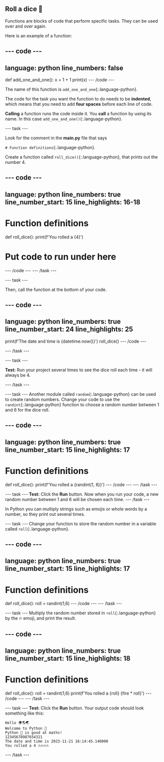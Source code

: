 ## Roll a dice 🎲

Functions are blocks of code that perform specific tasks. They can be used over and over again.

Here is an example of a function:

--- code ---
---
language: python
line_numbers: false
---
def add_one_and_one():
    x = 1 + 1
    print(x)
--- /code ---

The name of this function is `add_one_and_one`{:.language-python}. 

The code for the task you want the function to do needs to be **indented**, which means that you need to add **four spaces** before each line of code.

**Calling** a function runs the code inside it. You **call** a function by using its name. In this case `add_one_and_one()`{:.language-python}.


--- task ---

Look for the comment in the **main.py** file that says 

`# Function definitions`{:.language-python}.

Create a function called `roll_dice()`{:.language-python}, that prints out the number 4. 

--- code ---
---
language: python
line_numbers: true
line_number_start: 15
line_highlights: 16-18
---
# Function definitions        
def roll_dice():
    print(f'You rolled a {4}')
    
# Put code to run under here
--- /code ---
--- /task ---

--- task ---

Then, call the function at the bottom of your code.

--- code ---
---
language: python
line_numbers: true
line_number_start: 24
line_highlights: 25
---
print(f'The date and time is {datetime.now()}')
roll_dice()
--- /code ---

--- /task ---

--- task ---

**Test:** Run your project several times to see the dice roll each time - it will always be 4.

--- /task ---

--- task ---
Another module called `random`{:.language-python} can be used to create random numbers. 
Change your code to use the `randint`{:.language-python} function to choose a random number between 1 and 6 for the dice roll.

--- code ---
---
language: python
line_numbers: true
line_number_start: 15
line_highlights: 17
---
# Function definitions 
def roll_dice():
    print(f'You rolled a {randint(1, 6)}')
--- /code ---
--- /task ---

--- task ---
**Test:** Click the **Run** button.
Now when you run your code, a new random number between 1 and 6 will be chosen each time.
--- /task ---

In Python you can multiply strings such as emojis or whole words by a number, so they print out several times.

--- task ---
Change your function to store the random number in a variable called `roll`{:.language-python}.

--- code ---
---
language: python
line_numbers: true
line_number_start: 15
line_highlights: 17
---
# Function definitions        
def roll_dice():
    roll = randint(1,6)
--- /code ---
--- /task ---

--- task ---
Multiply the random number stored in `roll`{:.language-python} by the 🔥 emoji, and print the result.

--- code ---
---
language: python
line_numbers: true
line_number_start: 15
line_highlights: 18
---
# Function definitions        
def roll_dice():
    roll = randint(1,6)
    print(f'You rolled a {roll} {fire * roll}')
--- /code ---
--- /task ---

--- task ---
**Test:** Click the **Run** button.
Your output code should look something like this:

```
Hello 🌍🌎🌏
Welcome to Python 🐍
Python 🐍 is good at maths!
12345678987654321
The date and time is 2023-11-21 16:14:45.140000
You rolled a 4 🔥🔥🔥🔥
```
--- /task ---